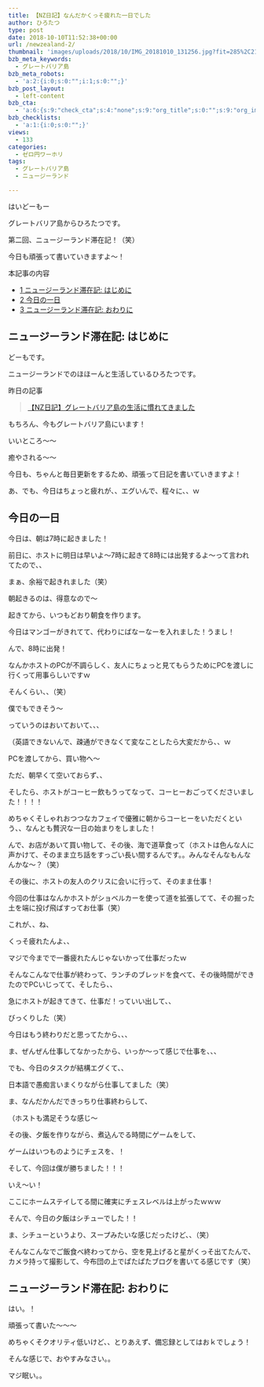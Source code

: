 ```yaml
---
title: 【NZ日記】なんだかくっそ疲れた一日でした
author: ひろたつ
type: post
date: 2018-10-10T11:52:38+00:00
url: /newzealand-2/
thumbnail: 'images/uploads/2018/10/IMG_20181010_131256.jpg?fit=285%2C214&ssl=1'
bzb_meta_keywords:
  - グレートバリア島
bzb_meta_robots:
  - 'a:2:{i:0;s:0:"";i:1;s:0:"";}'
bzb_post_layout:
  - left-content
bzb_cta:
  - 'a:6:{s:9:"check_cta";s:4:"none";s:9:"org_title";s:0:"";s:9:"org_image";s:0:"";s:11:"org_content";s:0:"";s:15:"org_button_text";s:0:"";s:14:"org_button_url";s:0:"";}'
bzb_checklists:
  - 'a:1:{i:0;s:0:"";}'
views:
  - 133
categories:
  - ゼロ円ワーホリ
tags:
  - グレートバリア島
  - ニュージーランド

---
```

はいどーもー
  
グレートバリア島からひろたつです。
  
第二回、ニュージーランド滞在記！（笑）
  
今日も頑張って書いていきますよ〜！

<!--more-->

<div id="toc_container" class="toc_transparent no_bullets">
  <p class="toc_title">
    本記事の内容
  </p>
  
  <ul class="toc_list">
    <li>
      <a href="#i"><span class="toc_number toc_depth_1">1</span> ニュージーランド滞在記: はじめに</a>
    </li>
    <li>
      <a href="#i-2"><span class="toc_number toc_depth_1">2</span> 今日の一日</a>
    </li>
    <li>
      <a href="#i-3"><span class="toc_number toc_depth_1">3</span> ニュージーランド滞在記: おわりに</a>
    </li>
  </ul>
</div>

## <span id="i">ニュージーランド滞在記: はじめに</span>

どーもです。
  
ニュージーランドでのほほーんと生活しているひろたつです。

昨日の記事

<blockquote class="wp-embedded-content" data-secret="CfBJbjaN8R">
  <p>
    <a href="https://hirotatsu.me/newzealand-1/">【NZ日記】グレートバリア島の生活に慣れてきました</a>
  </p>
</blockquote>


もちろん、今もグレートバリア島にいます！
  
いいところ〜〜
  
癒やされる〜〜

今日も、ちゃんと毎日更新をするため、頑張って日記を書いていきますよ！
  
あ、でも、今日はちょっと疲れが、、エグいんで、程々に、、ｗ

## <span id="i-2">今日の一日</span>

今日は、朝は7時に起きました！
  
前日に、ホストに明日は早いよ〜7時に起きて8時には出発するよ〜って言われてたので、、

まぁ、余裕で起きれました（笑）
  
朝起きるのは、得意なので〜

起きてから、いつもどおり朝食を作ります。
  
今日はマンゴーがきれてて、代わりにばなーなーを入れました！うまし！

んで、8時に出発！

なんかホストのPCが不調らしく、友人にちょっと見てもらうためにPCを渡しに行くって用事らしいですｗ
  
そんくらい、、（笑）
  
僕でもできそう〜
  
っていうのはおいておいて、、、
  
（英語できないんで、疎通ができなくて変なことしたら大変だから、、ｗ

PCを渡してから、買い物へ〜

ただ、朝早くて空いておらず、、

そしたら、ホストがコーヒー飲もうってなって、コーヒーおごってくださいました！！！！

めちゃくそしゃれおつつなカフェイで優雅に朝からコーヒーをいただくという、、なんとも贅沢な一日の始まりをしました！

んで、お店があいて買い物して、その後、海で道草食って（ホストは色んな人に声かけて、そのまま立ち話をすっごい長い間するんです。。みんなそんなもんなんかな〜？（笑）

その後に、ホストの友人のクリスに会いに行って、そのまま仕事！

今回の仕事はなんかホストがショベルカーを使って道を拡張してて、その掘った土を端に投げ飛ばすってお仕事（笑）

これが、、ね、

くっそ疲れたんよ、、

マジで今までで一番疲れたんじゃないかって仕事だったｗ

そんなこんなで仕事が終わって、ランチのブレッドを食べて、その後時間ができたのでPCいじってて、そしたら、、

急にホストが起きてきて、仕事だ！っていい出して、、

びっくりした（笑）

今日はもう終わりだと思ってたから、、、

ま、ぜんぜん仕事してなかったから、いっか〜って感じで仕事を、、、

でも、今日のタスクが結構エグくて、、

日本語で愚痴言いまくりながら仕事してました（笑）

ま、なんだかんだできっちり仕事終わらして、
  
（ホストも満足そうな感じ〜

その後、夕飯を作りながら、煮込んでる時間にゲームをして、

ゲームはいつものようにチェスを、！

そして、今回は僕が勝ちました！！！

いえ〜い！
  
ここにホームステイしてる間に確実にチェスレベルは上がったｗｗｗ

そんで、今日の夕飯はシチューでした！！

ま、シチューというより、スープみたいな感じだったけど、、（笑）

そんなこんなでご飯食べ終わってから、空を見上げると星がくっそ出てたんで、カメラ持って撮影して、今布団の上でぱたぱたブログを書いてる感じです（笑）

## <span id="i-3">ニュージーランド滞在記: おわりに</span>

はい。！

頑張って書いた〜〜〜
  
めちゃくそクオリティ低いけど、、とりあえず、備忘録としてはおｋでしょう！

そんな感じで、おやすみなさい。。
  
マジ眠い。。

<div style="font-size: 0px; height: 0px; line-height: 0px; margin: 0; padding: 0; clear: both;">
</div>
